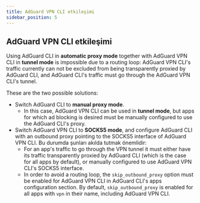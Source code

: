 ```yaml
---
title: AdGuard VPN CLI etkileşimi
sidebar_position: 5
---
```


## AdGuard VPN CLI etkileşimi

Using AdGuard CLI in **automatic proxy mode** together with AdGuard VPN CLI in **tunnel mode** is impossible due to a routing loop: AdGuard VPN CLI's traffic currently can not be excluded from being transparently proxied by AdGuard CLI, and AdGuard CLI's traffic must go through the AdGuard VPN CLI's tunnel.

These are the two possible solutions:

- Switch AdGuard CLI to **manual proxy mode**.
  - In this case, AdGuard VPN CLI can be used in **tunnel mode**, but apps for which ad blocking is desired must be manually configured to use the AdGuard CLI's proxy.
- Switch AdGuard VPN CLI to **SOCKS5 mode**, and configure AdGuard CLI with an outbound proxy pointing to the SOCKS5 interface of AdGuard VPN CLI. Bu durumda şunları akılda tutmak önemlidir:
  - For an app's traffic to go through the VPN tunnel it must either have its traffic transparently proxied by AdGuard CLI (which is the case for all apps by default), or manually configured to use AdGuard VPN CLI's SOCKS5 interface.
  - In order to avoid a routing loop, the `skip_outbound_proxy` option must be enabled for AdGuard VPN CLI in AdGuard CLI's apps configuration section. By default, `skip_outbound_proxy` is enabled for all apps with `vpn` in their name, including AdGuard VPN CLI.
